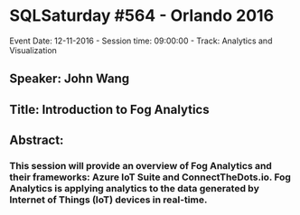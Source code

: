 # SQLSaturday #564 - Orlando 2016
Event Date: 12-11-2016 - Session time: 09:00:00 - Track: Analytics and Visualization
## Speaker: John Wang
## Title: Introduction to Fog Analytics
## Abstract:
### This session will provide an overview of Fog Analytics and their frameworks: Azure IoT Suite and ConnectTheDots.io. Fog Analytics is applying analytics to the data generated by Internet of Things (IoT) devices in real-time.
